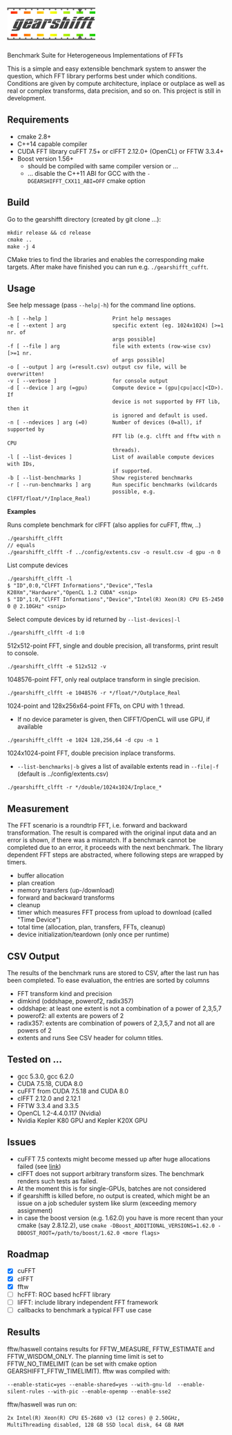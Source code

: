 # ![gearshifft](images/gearshifft_logo_img_100.png)

Benchmark Suite for Heterogeneous Implementations of FFTs

This is a simple and easy extensible benchmark system to answer the question, which FFT library performs best under which conditions.
Conditions are given by compute architecture, inplace or outplace as well as real or complex transforms, data precision, and so on.
This project is still in development. 

## Requirements

- cmake 2.8+
- C++14 capable compiler
- CUDA FFT library cuFFT 7.5+ or clFFT 2.12.0+ (OpenCL) or FFTW 3.3.4+
- Boost version 1.56+
  - should be compiled with same compiler version or ...
  - ... disable the C++11 ABI for GCC with the `-DGEARSHIFFT_CXX11_ABI=OFF` cmake option 

## Build
Go to the gearshifft directory (created by git clone ...):
```
mkdir release && cd release
cmake ..
make -j 4
```
CMake tries to find the libraries and enables the corresponding make targets.
After make have finished you can run e.g. `./gearshifft_cufft`.

## Usage

See help message (pass `--help|-h`) for the command line options.
```
-h [ --help ]                     Print help messages
-e [ --extent ] arg               specific extent (eg. 1024x1024) [>=1 nr. of
                                  args possible]
-f [ --file ] arg                 file with extents (row-wise csv) [>=1 nr.
                                  of args possible]
-o [ --output ] arg (=result.csv) output csv file, will be overwritten!
-v [ --verbose ]                  for console output
-d [ --device ] arg (=gpu)        Compute device = (gpu|cpu|acc|<ID>). If
                                  device is not supported by FFT lib, then it
                                  is ignored and default is used.
-n [ --ndevices ] arg (=0)        Number of devices (0=all), if supported by
                                  FFT lib (e.g. clfft and fftw with n CPU
                                  threads).
-l [ --list-devices ]             List of available compute devices with IDs,
                                  if supported.
-b [ --list-benchmarks ]          Show registered benchmarks
-r [ --run-benchmarks ] arg       Run specific benchmarks (wildcards
                                  possible, e.g. ClFFT/float/*/Inplace_Real)
```
**Examples**

Runs complete benchmark for clFFT (also applies for cuFFT, fftw, ..)
```
./gearshifft_clfft
// equals
./gearshifft_clfft -f ../config/extents.csv -o result.csv -d gpu -n 0
```
List compute devices
```
./gearshifft_clfft -l
$ "ID",0:0,"ClFFT Informations","Device","Tesla K20Xm","Hardware","OpenCL 1.2 CUDA" <snip>
$ "ID",1:0,"ClFFT Informations","Device","Intel(R) Xeon(R) CPU E5-2450 0 @ 2.10GHz" <snip>
```
Select compute devices by id returned by `--list-devices|-l`
```
./gearshifft_clfft -d 1:0
```
512x512-point FFT, single and double precision, all transforms, print result to console.
```
./gearshifft_clfft -e 512x512 -v
```
1048576-point FFT, only real outplace transform in single precision.
```
./gearshifft_clfft -e 1048576 -r */float/*/Outplace_Real
```
1024-point and 128x256x64-point FFTs, on CPU with 1 thread.
- If no device parameter is given, then ClFFT/OpenCL will use GPU, if available
```
./gearshifft_clfft -e 1024 128,256,64 -d cpu -n 1
```
1024x1024-point FFT, double precision inplace transforms.
- `--list-benchmarks|-b` gives a list of available extents read in `--file|-f` (default is ../config/extents.csv)
```
./gearshifft_clfft -r */double/1024x1024/Inplace_*
```

## Measurement

The FFT scenario is a roundtrip FFT, i.e. forward and backward transformation.
The result is compared with the original input data and an error is shown, if there was a mismatch.
If a benchmark cannot be completed due to an error, it proceeds with the next benchmark.
The library dependent FFT steps are abstracted, where following steps are wrapped by timers.
- buffer allocation
- plan creation
- memory transfers (up-/download)
- forward and backward transforms
- cleanup
- timer which measures FFT process from upload to download (called "Time Device")
- total time (allocation, plan, transfers, FFTs, cleanup)
- device initialization/teardown (only once per runtime)

## CSV Output

The results of the benchmark runs are stored to CSV, after the last run has been completed.
To ease evaluation, the entries are sorted by columns 
- FFT transform kind and precision
- dimkind (oddshape, powerof2, radix357)
 - oddshape: at least one extent is not a combination of a power of 2,3,5,7
 - powerof2: all extents are powers of 2
 - radix357: extents are combination of powers of 2,3,5,7 and not all are powers of 2
- extents and runs
See CSV header for column titles.

## Tested on ...

- gcc 5.3.0, gcc 6.2.0
- CUDA 7.5.18, CUDA 8.0
- cuFFT from CUDA 7.5.18 and CUDA 8.0
- clFFT 2.12.0 and 2.12.1
- FFTW 3.3.4 and 3.3.5
- OpenCL 1.2-4.4.0.117 (Nvidia)
- Nvidia Kepler K80 GPU and Kepler K20X GPU

## Issues

- cuFFT 7.5 contexts might become messed up after huge allocations failed (see [link](https://devtalk.nvidia.com/default/topic/956093/gpu-accelerated-libraries/cufft-out-of-memory-yields-quot-irreparable-quot-context/))
- clFFT does not support arbitrary transform sizes. The benchmark renders such tests as failed.
- At the moment this is for single-GPUs, batches are not considered
- if gearshifft is killed before, no output is created, which might be an issue on a job scheduler system like slurm (exceeding memory assignment)
- in case the boost version (e.g. 1.62.0) you have is more recent than your cmake (say 2.8.12.2), use `cmake -DBoost_ADDITIONAL_VERSIONS=1.62.0 -DBOOST_ROOT=/path/to/boost/1.62.0 <more flags>`

## Roadmap

- [x] cuFFT
- [x] clFFT
- [x] fftw
- [ ] hcFFT: ROC based hcFFT library
- [ ] liFFT: include library independent FFT framework
- [ ] callbacks to benchmark a typical FFT use case

## Results
fftw/haswell contains results for FFTW_MEASURE, FFTW_ESTIMATE and FFTW_WISDOM_ONLY. The planning time limit is set to FFTW_NO_TIMELIMIT (can be set with cmake option GEARSHIFFT_FFTW_TIMELIMIT).
fftw was compiled with:
```
--enable-static=yes --enable-shared=yes --with-gnu-ld  --enable-silent-rules --with-pic --enable-openmp --enable-sse2
```
fftw/haswell was run on:
```
2x Intel(R) Xeon(R) CPU E5-2680 v3 (12 cores) @ 2.50GHz, MultiThreading disabled, 128 GB SSD local disk, 64 GB RAM
```
